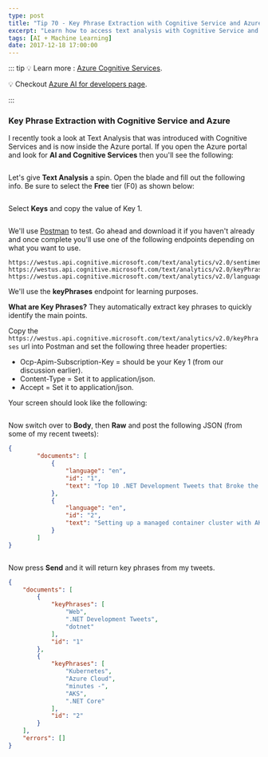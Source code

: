 ```yaml
---
type: post
title: "Tip 70 - Key Phrase Extraction with Cognitive Service and Azure"
excerpt: "Learn how to access text analysis with Cognitive Service and Azure"
tags: [AI + Machine Learning]
date: 2017-12-18 17:00:00
---
```


::: tip
:bulb: Learn more : [Azure Cognitive Services](https://docs.microsoft.com/azure/cognitive-services?WT.mc_id=docs-azuredevtips-azureappsdev).

:bulb: Checkout [Azure AI for developers page](https://azure.microsoft.com/en-us/overview/ai-platform/dev-resources/?WT.mc_id=docs-azuredevtips-azureappsdev).

:::

### Key Phrase Extraction with Cognitive Service and Azure

I recently took a look at Text Analysis that was introduced with Cognitive Services and is now inside the Azure portal. If you open the Azure portal and look for **AI and Cognitive Services** then you'll see the following:

<img :src="$withBase('/files/aicog1.png')">

Let's give **Text Analysis** a spin. Open the blade and fill out the following info. Be sure to select the **Free** tier (F0) as shown below:

<img :src="$withBase('/files/aicog2.png')">

Select **Keys** and copy the value of Key 1.

<img :src="$withBase('/files/aicog3.png')">

We'll use [Postman](https://www.getpostman.com/) to test. Go ahead and download it if you haven't already and once complete you'll use one of the following endpoints depending on what you want to use.

```
https://westus.api.cognitive.microsoft.com/text/analytics/v2.0/sentiment
https://westus.api.cognitive.microsoft.com/text/analytics/v2.0/keyPhrases
https://westus.api.cognitive.microsoft.com/text/analytics/v2.0/languages
```

We'll use the  **keyPhrases** endpoint for learning purposes.

**What are Key Phrases?** They automatically extract key phrases to quickly identify the main points.


Copy the `https://westus.api.cognitive.microsoft.com/text/analytics/v2.0/keyPhrases` url into Postman and set the following three header properties:

* Ocp-Apim-Subscription-Key = should be your Key 1 (from our discussion earlier).
* Content-Type = Set it to application/json.
* Accept = Set it to application/json.

Your screen should look like the following:

<img :src="$withBase('/files/aicog4.png')">

Now switch over to **Body**, then **Raw** and post the following JSON (from some of my recent tweets):

```json
{
        "documents": [
            {
                "language": "en",
                "id": "1",
                "text": "Top 10 .NET Development Tweets that Broke the Web in 2017 - http://mcrump.me/2ot58Co  #dotnet"
            },
            {
                "language": "en",
                "id": "2",
                "text": "Setting up a managed container cluster with AKS and Kubernetes in the #Azure Cloud running .NET Core in minutes - http://mcrump.me/2op9mek  #dotnet"
            }
        ]
}
```

<img :src="$withBase('/files/aicog5.png')">

Now press **Send** and it will return key phrases from my tweets.

```json
{
    "documents": [
        {
            "keyPhrases": [
                "Web",
                ".NET Development Tweets",
                "dotnet"
            ],
            "id": "1"
        },
        {
            "keyPhrases": [
                "Kubernetes",
                "Azure Cloud",
                "minutes -",
                "AKS",
                ".NET Core"
            ],
            "id": "2"
        }
    ],
    "errors": []
}
```

